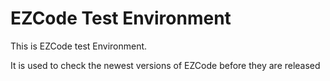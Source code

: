 # EZCode Test Environment
  This is EZCode test Environment. 
  
  It is used to check the newest versions of EZCode before they are released
